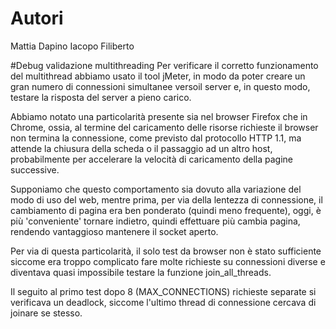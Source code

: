 # Autori
Mattia Dapino
Iacopo Filiberto

#Debug validazione multithreading
Per verificare il corretto funzionamento del multithread abbiamo usato il tool jMeter, 
in modo da poter creare un gran numero di connessioni simultanee versoil server e, 
in questo modo, testare la risposta del server a pieno carico.

Abbiamo notato una particolarità presente sia nel browser Firefox che in Chrome, ossia,
al termine del caricamento delle risorse richieste il browser non termina la connessione, 
come previsto dal protocollo HTTP 1.1, ma attende la chiusura della scheda o il passaggio ad 
un altro host, probabilmente per accelerare la velocità di caricamento della pagine successive.

Supponiamo che questo comportamento sia dovuto alla variazione del modo di uso del web,
mentre prima, per via della lentezza di connessione, il cambiamento di pagina era ben ponderato 
(quindi meno frequente), oggi, è più 'conveniente' tornare indietro, quindi effettuare più cambia pagina, 
rendendo vantaggioso mantenere il socket aperto.

Per via di questa particolarità, il solo test da browser non è stato sufficiente siccome era
troppo complicato fare molte richieste su connessioni diverse e diventava quasi impossibile testare
la funzione join_all_threads.

Il seguito al primo test dopo 8 (MAX_CONNECTIONS) richieste separate si verificava un deadlock, 
siccome l'ultimo thread di connessione cercava di joinare se stesso.